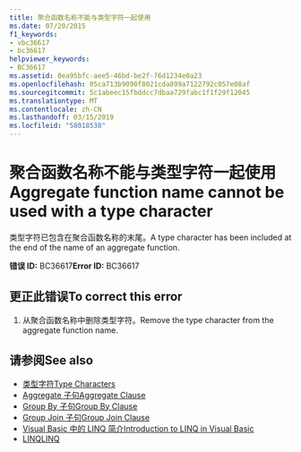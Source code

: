 ```yaml
---
title: 聚合函数名称不能与类型字符一起使用
ms.date: 07/20/2015
f1_keywords:
- vbc36617
- bc36617
helpviewer_keywords:
- BC36617
ms.assetid: 0ea95bfc-aee5-46bd-be2f-76d1234e0a23
ms.openlocfilehash: 05ca713b9090f8021cda899a7122792c057e08af
ms.sourcegitcommit: 5c1abeec15fbddcc7dbaa729fabc1f1f29f12045
ms.translationtype: MT
ms.contentlocale: zh-CN
ms.lasthandoff: 03/15/2019
ms.locfileid: "58018538"
---
```

# <a name="aggregate-function-name-cannot-be-used-with-a-type-character"></a><span data-ttu-id="88045-102">聚合函数名称不能与类型字符一起使用</span><span class="sxs-lookup"><span data-stu-id="88045-102">Aggregate function name cannot be used with a type character</span></span>
<span data-ttu-id="88045-103">类型字符已包含在聚合函数名称的末尾。</span><span class="sxs-lookup"><span data-stu-id="88045-103">A type character has been included at the end of the name of an aggregate function.</span></span>  
  
 <span data-ttu-id="88045-104">**错误 ID:** BC36617</span><span class="sxs-lookup"><span data-stu-id="88045-104">**Error ID:** BC36617</span></span>  
  
## <a name="to-correct-this-error"></a><span data-ttu-id="88045-105">更正此错误</span><span class="sxs-lookup"><span data-stu-id="88045-105">To correct this error</span></span>  
  
1.  <span data-ttu-id="88045-106">从聚合函数名称中删除类型字符。</span><span class="sxs-lookup"><span data-stu-id="88045-106">Remove the type character from the aggregate function name.</span></span>  
  
## <a name="see-also"></a><span data-ttu-id="88045-107">请参阅</span><span class="sxs-lookup"><span data-stu-id="88045-107">See also</span></span>

- [<span data-ttu-id="88045-108">类型字符</span><span class="sxs-lookup"><span data-stu-id="88045-108">Type Characters</span></span>](../../visual-basic/programming-guide/language-features/data-types/type-characters.md)
- [<span data-ttu-id="88045-109">Aggregate 子句</span><span class="sxs-lookup"><span data-stu-id="88045-109">Aggregate Clause</span></span>](../../visual-basic/language-reference/queries/aggregate-clause.md)
- [<span data-ttu-id="88045-110">Group By 子句</span><span class="sxs-lookup"><span data-stu-id="88045-110">Group By Clause</span></span>](../../visual-basic/language-reference/queries/group-by-clause.md)
- [<span data-ttu-id="88045-111">Group Join 子句</span><span class="sxs-lookup"><span data-stu-id="88045-111">Group Join Clause</span></span>](../../visual-basic/language-reference/queries/group-join-clause.md)
- [<span data-ttu-id="88045-112">Visual Basic 中的 LINQ 简介</span><span class="sxs-lookup"><span data-stu-id="88045-112">Introduction to LINQ in Visual Basic</span></span>](../../visual-basic/programming-guide/language-features/linq/introduction-to-linq.md)
- [<span data-ttu-id="88045-113">LINQ</span><span class="sxs-lookup"><span data-stu-id="88045-113">LINQ</span></span>](../../visual-basic/programming-guide/language-features/linq/index.md)
